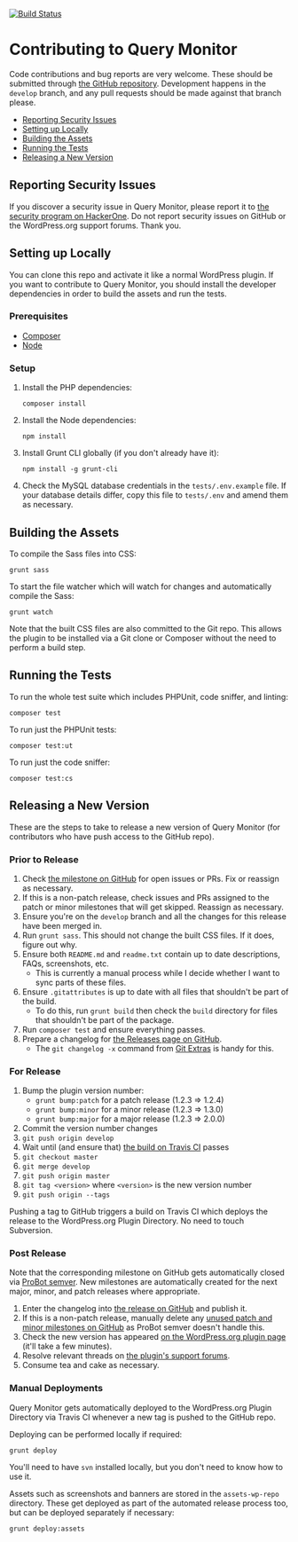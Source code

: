 [![Build Status](https://img.shields.io/travis/johnbillion/query-monitor/develop.svg?style=flat-square&label=develop%20build)](https://travis-ci.org/johnbillion/query-monitor)

# Contributing to Query Monitor

Code contributions and bug reports are very welcome. These should be submitted through [the GitHub repository](https://github.com/johnbillion/query-monitor). Development happens in the `develop` branch, and any pull requests should be made against that branch please.

* [Reporting Security Issues](#reporting-security-issues)
* [Setting up Locally](#setting-up-locally)
* [Building the Assets](#building-the-assets)
* [Running the Tests](#running-the-tests)
* [Releasing a New Version](#releasing-a-new-version)

## Reporting Security Issues

If you discover a security issue in Query Monitor, please report it to [the security program on HackerOne](https://hackerone.com/johnblackbourn). Do not report security issues on GitHub or the WordPress.org support forums. Thank you.

## Setting up Locally

You can clone this repo and activate it like a normal WordPress plugin. If you want to contribute to Query Monitor, you should install the developer dependencies in order to build the assets and run the tests.

### Prerequisites

* [Composer](https://getcomposer.org/)
* [Node](https://nodejs.org/)

### Setup

1. Install the PHP dependencies:

       composer install

2. Install the Node dependencies:

       npm install

3. Install Grunt CLI globally (if you don't already have it):

       npm install -g grunt-cli

4. Check the MySQL database credentials in the `tests/.env.example` file. If your database details differ, copy this file to `tests/.env` and amend them as necessary.

## Building the Assets

To compile the Sass files into CSS:

	grunt sass

To start the file watcher which will watch for changes and automatically compile the Sass:

	grunt watch

Note that the built CSS files are also committed to the Git repo. This allows the plugin to be installed via a Git clone or Composer without the need to perform a build step.

## Running the Tests

To run the whole test suite which includes PHPUnit, code sniffer, and linting:

	composer test

To run just the PHPUnit tests:

	composer test:ut

To run just the code sniffer:

	composer test:cs

## Releasing a New Version

These are the steps to take to release a new version of Query Monitor (for contributors who have push access to the GitHub repo).

### Prior to Release

1. Check [the milestone on GitHub](https://github.com/johnbillion/query-monitor/milestones) for open issues or PRs. Fix or reassign as necessary.
1. If this is a non-patch release, check issues and PRs assigned to the patch or minor milestones that will get skipped. Reassign as necessary.
1. Ensure you're on the `develop` branch and all the changes for this release have been merged in.
1. Run `grunt sass`. This should not change the built CSS files. If it does, figure out why.
1. Ensure both `README.md` and `readme.txt` contain up to date descriptions, FAQs, screenshots, etc.
   - This is currently a manual process while I decide whether I want to sync parts of these files.
1. Ensure `.gitattributes` is up to date with all files that shouldn't be part of the build.
   - To do this, run `grunt build` then check the `build` directory for files that shouldn't be part of the package.
1. Run `composer test` and ensure everything passes.
1. Prepare a changelog for [the Releases page on GitHub](https://github.com/johnbillion/query-monitor/releases).
   - The `git changelog -x` command from [Git Extras](https://github.com/tj/git-extras) is handy for this.

### For Release

1. Bump the plugin version number:
   - `grunt bump:patch` for a patch release (1.2.3 => 1.2.4)
   - `grunt bump:minor` for a minor release (1.2.3 => 1.3.0)
   - `grunt bump:major` for a major release (1.2.3 => 2.0.0)
1. Commit the version number changes
1. `git push origin develop`
1. Wait until (and ensure that) [the build on Travis CI](https://travis-ci.org/johnbillion/query-monitor/builds) passes
1. `git checkout master`
1. `git merge develop`
1. `git push origin master`
1. `git tag <version>` where `<version>` is the new version number
1. `git push origin --tags`

Pushing a tag to GitHub triggers a build on Travis CI which deploys the release to the WordPress.org Plugin Directory. No need to touch Subversion.

### Post Release

Note that the corresponding milestone on GitHub gets automatically closed via [ProBot semver](https://github.com/apps/probot-semver). New milestones are automatically created for the next major, minor, and patch releases where appropriate.

1. Enter the changelog into [the release on GitHub](https://github.com/johnbillion/query-monitor/releases) and publish it.
1. If this is a non-patch release, manually delete any [unused patch and minor milestones on GitHub](https://github.com/johnbillion/query-monitor/milestones) as ProBot semver doesn't handle this.
1. Check the new version has appeared [on the WordPress.org plugin page](https://wordpress.org/plugins/query-monitor/) (it'll take a few minutes).
1. Resolve relevant threads on [the plugin's support forums](https://wordpress.org/support/plugin/query-monitor/).
1. Consume tea and cake as necessary.

### Manual Deployments

Query Monitor gets automatically deployed to the WordPress.org Plugin Directory via Travis CI whenever a new tag is pushed to the GitHub repo.

Deploying can be performed locally if required:

	grunt deploy

You'll need to have `svn` installed locally, but you don't need to know how to use it.

Assets such as screenshots and banners are stored in the `assets-wp-repo` directory. These get deployed as part of the automated release process too, but can be deployed separately if necessary:

	grunt deploy:assets
